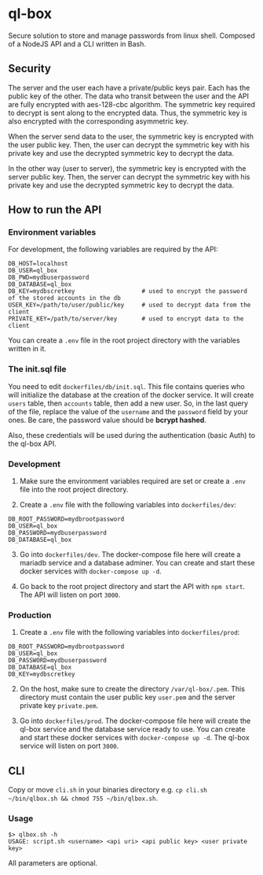 # ql-box

Secure solution to store and manage passwords from linux shell. 
Composed of a NodeJS API and a CLI written in Bash.

## Security

The server and the user each have a private/public keys pair. Each has the public key of the other.
The data who transit between the user and the API are fully encrypted with aes-128-cbc algorithm. The symmetric key 
required to decrypt is sent along to the encrypted data. Thus, the symmetric key is also encrypted with the 
corresponding asymmetric key.

When the server send data to the user, the symmetric key is encrypted with the user public key. Then, the user can
decrypt the symmetric key with his private key and use the decrypted symmetric key to decrypt the data.

In the other way (user to server), the symmetric key is encrypted with the server public key. Then, the server can 
decrypt the symmetric key with his private key and use the decrypted symmetric key to decrypt the data.

## How to run the API

### Environment variables

For development, the following variables are required by the API:
```
DB_HOST=localhost
DB_USER=ql_box
DB_PWD=mydbuserpassword
DB_DATABASE=ql_box
DB_KEY=mydbscretkey                   # used to encrypt the password of the stored accounts in the db
USER_KEY=/path/to/user/public/key     # used to decrypt data from the client
PRIVATE_KEY=/path/to/server/key       # used to encrypt data to the client
```
You can create a `.env` file in the root project directory with the variables written in it.

### The init.sql file

You need to edit `dockerfiles/db/init.sql`. This file contains queries who will initialize the database at the creation 
of the docker service. It will create `users` table, then `accounts` table, then add a new user. So, in the last query 
of the file, replace the value of the `username` and the `password` field by your ones. Be care, the password value 
should be **bcrypt hashed**.

Also, these credentials will be used during the authentication (basic Auth) to the ql-box API.

### Development

1. Make sure the environment variables required are set or create a `.env` file into the root project directory.

2. Create a `.env` file with the following variables into `dockerfiles/dev`:
```
DB_ROOT_PASSWORD=mydbrootpassword
DB_USER=ql_box
DB_PASSWORD=mydbuserpassword
DB_DATABASE=ql_box
```


3. Go into `dockerfiles/dev`. The docker-compose file here will create a mariadb service and a database adminer. 
You can create and start these docker services with `docker-compose up -d`.

4. Go back to the root project directory and start the API with `npm start`. The API will listen on port `3000`.

### Production

1. Create a `.env` file with the following variables into `dockerfiles/prod`:
```
DB_ROOT_PASSWORD=mydbrootpassword
DB_USER=ql_box
DB_PASSWORD=mydbuserpassword
DB_DATABASE=ql_box
DB_KEY=mydbscretkey
```

2. On the host, make sure to create the directory `/var/ql-box/.pem`. This directory must contain the user public key 
`user.pem` and the server private key `private.pem`.

2. Go into `dockerfiles/prod`. The docker-compose file here will create the ql-box service and the database service 
ready to use. You can create and start these docker services with `docker-compose up -d`. The ql-box service 
will listen on port `3000`.

## CLI

Copy or move `cli.sh` in your binaries directory e.g. `cp cli.sh ~/bin/qlbox.sh && chmod 755 ~/bin/qlbox.sh`.

### Usage
```
$> qlbox.sh -h
USAGE: script.sh <username> <api uri> <api public key> <user private key>
```
All parameters are optional.

